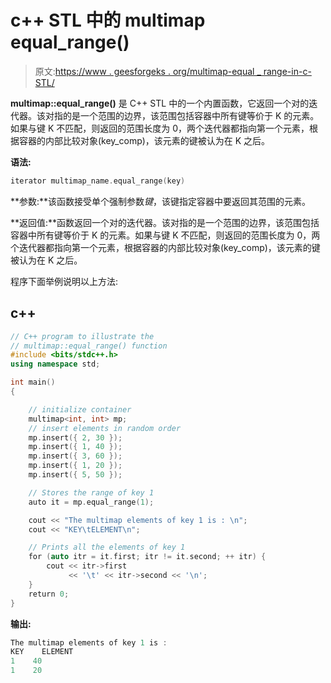 # c++ STL 中的 multimap equal_range()

> 原文:[https://www . geesforgeks . org/multimap-equal _ range-in-c-STL/](https://www.geeksforgeeks.org/multimap-equal_range-in-c-stl/)

**multimap::equal_range()** 是 C++ STL 中的一个内置函数，它返回一个对的迭代器。该对指的是一个范围的边界，该范围包括容器中所有键等价于 K 的元素。如果与键 K 不匹配，则返回的范围长度为 0，两个迭代器都指向第一个元素，根据容器的内部比较对象(key_comp)，该元素的键被认为在 K 之后。

**语法:**

```cpp
iterator multimap_name.equal_range(key)

```

**参数:**该函数接受单个强制参数*键*，该键指定容器中要返回其范围的元素。

**返回值:**函数返回一个对的迭代器。该对指的是一个范围的边界，该范围包括容器中所有键等价于 K 的元素。如果与键 K 不匹配，则返回的范围长度为 0，两个迭代器都指向第一个元素，根据容器的内部比较对象(key_comp)，该元素的键被认为在 K 之后。

程序下面举例说明以上方法:

## c++

```cpp
// C++ program to illustrate the
// multimap::equal_range() function
#include <bits/stdc++.h>
using namespace std;

int main()
{

    // initialize container
    multimap<int, int> mp;
    // insert elements in random order
    mp.insert({ 2, 30 });
    mp.insert({ 1, 40 });
    mp.insert({ 3, 60 });
    mp.insert({ 1, 20 });
    mp.insert({ 5, 50 });

    // Stores the range of key 1
    auto it = mp.equal_range(1);

    cout << "The multimap elements of key 1 is : \n";
    cout << "KEY\tELEMENT\n";

    // Prints all the elements of key 1
    for (auto itr = it.first; itr != it.second; ++ itr) {
        cout << itr->first
             << '\t' << itr->second << '\n';
    }
    return 0;
}
```

**输出:**

```cpp
The multimap elements of key 1 is : 
KEY    ELEMENT
1    40
1    20

```